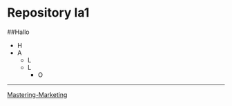# Repository la1

##Hallo  
* H  
* A  
  * L  
  * L  
     * O    
        
--------------------
[Mastering-Marketing](https://guides.github.com/features/mastering-markdown/)  
